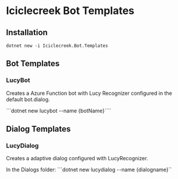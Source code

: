 # Iciclecreek Bot Templates

## Installation
```dotnet new -i Iciclecreek.Bot.Templates```

## Bot Templates

### LucyBot
Creates a Azure Function bot with Lucy Recognizer configured in the default bot.dialog.

```dotnet new lucybot --name {botName}````

## Dialog Templates

### LucyDialog
Creates a adaptive dialog configured with LucyRecognizer.

In the Dialogs folder:
```dotnet new lucydialog --name {dialogname}``
